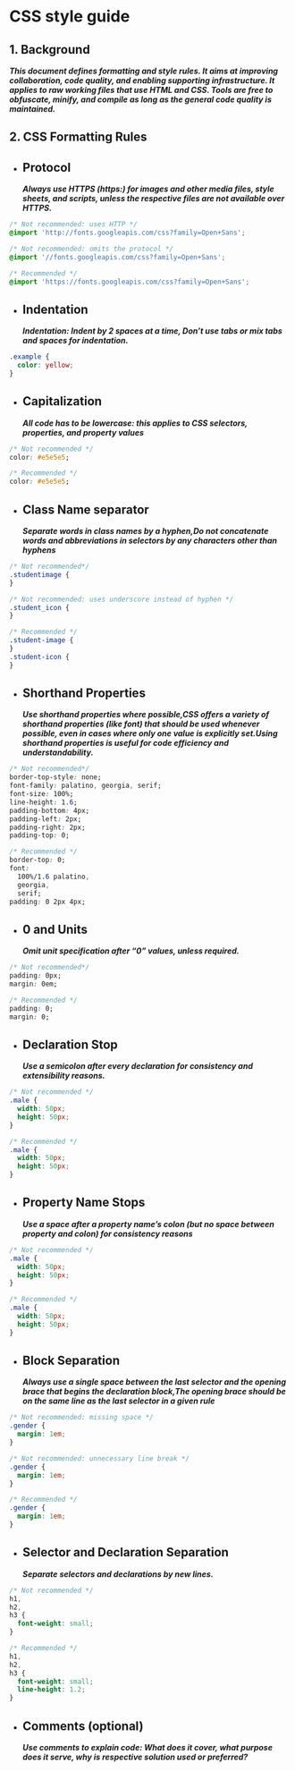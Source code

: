 # CSS style guide

## 1. Background

_**This document defines formatting and style rules. It aims at improving collaboration, code quality, and enabling supporting infrastructure. It applies to raw working files that use HTML and CSS. Tools are free to obfuscate, minify, and compile as long as the general code quality is maintained.**_

## 2. CSS Formatting Rules

- ## Protocol
  _**Always use HTTPS (https:) for images and other media files, style sheets, and scripts, unless the respective files are not available over HTTPS.**_

```css
/* Not recommended: uses HTTP */
@import 'http://fonts.googleapis.com/css?family=Open+Sans';

/* Not recommended: omits the protocol */
@import '//fonts.googleapis.com/css?family=Open+Sans';

/* Recommended */
@import 'https://fonts.googleapis.com/css?family=Open+Sans';
```

- ## Indentation
  _**Indentation: Indent by 2 spaces at a time, Don’t use tabs or mix tabs and spaces for indentation.**_

```css
.example {
  color: yellow;
}
```

- ## Capitalization
  _**All code has to be lowercase: this applies to CSS selectors, properties, and property values**_

```css
/* Not recommended */
color: #e5e5e5;

/* Recommended */
color: #e5e5e5;
```

- ## Class Name separator
  _**Separate words in class names by a hyphen,Do not concatenate words and abbreviations in selectors by any characters other than hyphens**_

```css
/* Not recommended*/
.studentimage {
}

/* Not recommended: uses underscore instead of hyphen */
.student_icon {
}

/* Recommended */
.student-image {
}
.student-icon {
}
```

- ## Shorthand Properties
  _**Use shorthand properties where possible,CSS offers a variety of shorthand properties (like font) that should be used whenever possible, even in cases where only one value is explicitly set.Using shorthand properties is useful for code efficiency and understandability.**_

```css
/* Not recommended*/
border-top-style: none;
font-family: palatino, georgia, serif;
font-size: 100%;
line-height: 1.6;
padding-bottom: 4px;
padding-left: 2px;
padding-right: 2px;
padding-top: 0;

/* Recommended */
border-top: 0;
font:
  100%/1.6 palatino,
  georgia,
  serif;
padding: 0 2px 4px;
```

- ## 0 and Units
  _**Omit unit specification after “0” values, unless required.**_

```css
/* Not recommended*/
padding: 0px;
margin: 0em;

/* Recommended */
padding: 0;
margin: 0;
```

- ## Declaration Stop
  _**Use a semicolon after every declaration for consistency and extensibility reasons.**_

```css
/* Not recommended */
.male {
  width: 50px;
  height: 50px;
}

/* Recommended */
.male {
  width: 50px;
  height: 50px;
}
```

- ## Property Name Stops
  _**Use a space after a property name’s colon (but no space between property and colon) for consistency reasons**_

```css
/* Not recommended */
.male {
  width: 50px;
  height: 50px;
}

/* Recommended */
.male {
  width: 50px;
  height: 50px;
}
```

- ## Block Separation
  _**Always use a single space between the last selector and the opening brace that begins the declaration block,The opening brace should be on the same line as the last selector in a given rule**_

```css
/* Not recommended: missing space */
.gender {
  margin: 1em;
}

/* Not recommended: unnecessary line break */
.gender {
  margin: 1em;
}

/* Recommended */
.gender {
  margin: 1em;
}
```

- ## Selector and Declaration Separation
  _**Separate selectors and declarations by new lines.**_

```css
/* Not recommended */
h1,
h2,
h3 {
  font-weight: small;
}

/* Recommended */
h1,
h2,
h3 {
  font-weight: small;
  line-height: 1.2;
}
```

- ## Comments (optional)
  _**Use comments to explain code: What does it cover, what purpose does it serve, why is respective solution used or preferred?**_
